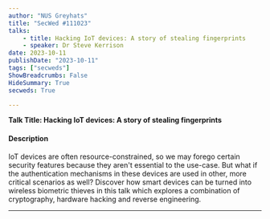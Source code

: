 ```yaml
---
author: "NUS Greyhats"
title: "SecWed #111023"
talks:
    - title: Hacking IoT devices: A story of stealing fingerprints
    - speaker: Dr Steve Kerrison
date: 2023-10-11
publishDate: "2023-10-11"
tags: ["secweds"]
ShowBreadcrumbs: False
HideSummary: True
secweds: True

---
```



**Talk Title: Hacking IoT devices: A story of stealing fingerprints**

#### Description

IoT devices are often resource-constrained, so we may forego certain security features because they aren't essential to the use-case. But what if the authentication mechanisms in these devices are used in other, more critical scenarios as well? Discover how smart devices can be turned into wireless biometric thieves in this talk which explores a combination of cryptography, hardware hacking and reverse engineering.

---
